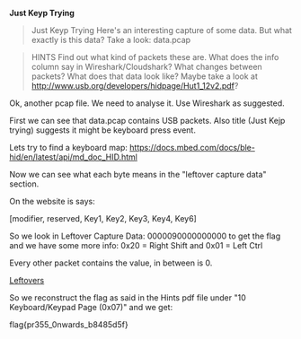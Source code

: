 **Just Keyp Trying**

> Just Keyp Trying
> Here's an interesting capture of some data. But what exactly is this data? Take a look: data.pcap

> HINTS
> Find out what kind of packets these are. What does the info column say in Wireshark/Cloudshark?
> What changes between packets? What does that data look like?
> Maybe take a look at http://www.usb.org/developers/hidpage/Hut1_12v2.pdf?

Ok, another pcap file. We need to analyse it. Use Wireshark as suggested.

First we can see that data.pcap contains USB packets. Also title (Just Kejp trying) suggests it might be keyboard press event.

Lets try to find a keyboard map: https://docs.mbed.com/docs/ble-hid/en/latest/api/md_doc_HID.html

Now we can see what each byte means in the "leftover capture data" section.

On the website is says:

[modifier, reserved, Key1, Key2, Key3, Key4, Key6]

So we look in Leftover Capture Data: 0000090000000000 to get the flag and we have some more info: 
0x20 = Right Shift and 0x01 = Left Ctrl

Every other packet contains the value, in between is 0.

[Leftovers](https://github.com/robbie-re/CTF/blob/CTF/pico-ctf-2017/level-2/forensics/data/leftovers.txt "")

So we reconstruct the flag as said in the Hints pdf file under "10 Keyboard/Keypad Page (0x07)" and we get:

flag{pr355_0nwards_b8485d5f}


